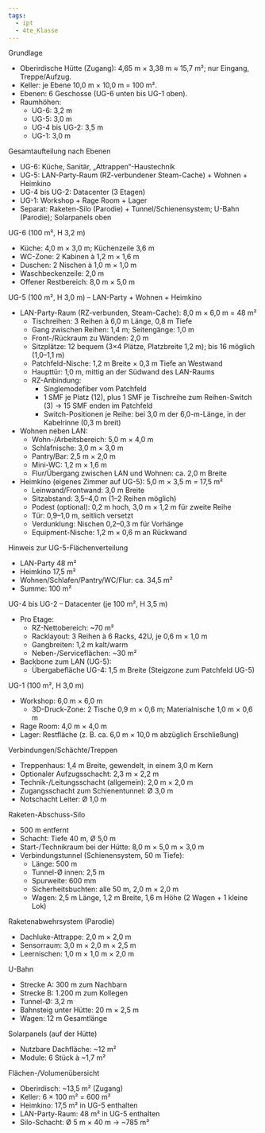 ```yaml
---
tags:
  - ipt
  - 4te_Klasse
---
```

Grundlage
- Oberirdische Hütte (Zugang): 4,65 m × 3,38 m ≈ 15,7 m²; nur Eingang, Treppe/Aufzug.
- Keller: je Ebene 10,0 m × 10,0 m = 100 m².
- Ebenen: 6 Geschosse (UG-6 unten bis UG-1 oben).
- Raumhöhen:
  - UG-6: 3,2 m
  - UG-5: 3,0 m
  - UG-4 bis UG-2: 3,5 m
  - UG-1: 3,0 m

Gesamtaufteilung nach Ebenen
- UG-6: Küche, Sanitär, „Attrappen“-Haustechnik
- UG-5: LAN-Party-Raum (RZ-verbundener Steam-Cache) + Wohnen + Heimkino
- UG-4 bis UG-2: Datacenter (3 Etagen)
- UG-1: Workshop + Rage Room + Lager
- Separat: Raketen-Silo (Parodie) + Tunnel/Schienensystem; U-Bahn (Parodie); Solarpanels oben

UG-6 (100 m², H 3,2 m)
- Küche: 4,0 m × 3,0 m; Küchenzeile 3,6 m
- WC-Zone: 2 Kabinen à 1,2 m × 1,6 m
- Duschen: 2 Nischen à 1,0 m × 1,0 m
- Waschbeckenzeile: 2,0 m
- Offener Restbereich: 8,0 m × 5,0 m

UG-5 (100 m², H 3,0 m) – LAN-Party + Wohnen + Heimkino
- LAN-Party-Raum (RZ-verbunden, Steam-Cache): 8,0 m × 6,0 m = 48 m²
  - Tischreihen: 3 Reihen à 6,0 m Länge, 0,8 m Tiefe
  - Gang zwischen Reihen: 1,4 m; Seitengänge: 1,0 m
  - Front-/Rückraum zu Wänden: 2,0 m
  - Sitzplätze: 12 bequem (3×4 Plätze, Platzbreite 1,2 m); bis 16 möglich (1,0–1,1 m)
  - Patchfeld-Nische: 1,2 m Breite × 0,3 m Tiefe an Westwand
  - Haupttür: 1,0 m, mittig an der Südwand des LAN-Raums
  - RZ-Anbindung:
    - Singlemodefiber vom Patchfeld
    - 1 SMF je Platz (12), plus 1 SMF je Tischreihe zum Reihen-Switch (3) → 15 SMF enden im Patchfeld
    - Switch-Positionen je Reihe: bei 3,0 m der 6,0-m-Länge, in der Kabelrinne (0,3 m breit)
- Wohnen neben LAN:
  - Wohn-/Arbeitsbereich: 5,0 m × 4,0 m
  - Schlafnische: 3,0 m × 3,0 m
  - Pantry/Bar: 2,5 m × 2,0 m
  - Mini-WC: 1,2 m × 1,6 m
  - Flur/Übergang zwischen LAN und Wohnen: ca. 2,0 m Breite
- Heimkino (eigenes Zimmer auf UG-5): 5,0 m × 3,5 m = 17,5 m²
  - Leinwand/Frontwand: 3,0 m Breite
  - Sitzabstand: 3,5–4,0 m (1–2 Reihen möglich)
  - Podest (optional): 0,2 m hoch, 3,0 m × 1,2 m für zweite Reihe
  - Tür: 0,9–1,0 m, seitlich versetzt
  - Verdunklung: Nischen 0,2–0,3 m für Vorhänge
  - Equipment-Nische: 1,2 m × 0,6 m an Rückwand

Hinweis zur UG-5-Flächenverteilung
- LAN-Party 48 m²
- Heimkino 17,5 m²
- Wohnen/Schlafen/Pantry/WC/Flur: ca. 34,5 m²
- Summe: 100 m²

UG-4 bis UG-2 – Datacenter (je 100 m², H 3,5 m)
- Pro Etage:
  - RZ-Nettobereich: ~70 m²
  - Racklayout: 3 Reihen à 6 Racks, 42U, je 0,6 m × 1,0 m
  - Gangbreiten: 1,2 m kalt/warm
  - Neben-/Serviceflächen: ~30 m²
- Backbone zum LAN (UG-5):
  - Übergabefläche UG-4: 1,5 m Breite (Steigzone zum Patchfeld UG-5)

UG-1 (100 m², H 3,0 m)
- Workshop: 6,0 m × 6,0 m
  - 3D-Druck-Zone: 2 Tische 0,9 m × 0,6 m; Materialnische 1,0 m × 0,6 m
- Rage Room: 4,0 m × 4,0 m
- Lager: Restfläche (z. B. ca. 6,0 m × 10,0 m abzüglich Erschließung)

Verbindungen/Schächte/Treppen
- Treppenhaus: 1,4 m Breite, gewendelt, in einem 3,0 m Kern
- Optionaler Aufzugsschacht: 2,3 m × 2,2 m
- Technik-/Leitungsschacht (allgemein): 2,0 m × 2,0 m
- Zugangsschacht zum Schienentunnel: Ø 3,0 m
- Notschacht Leiter: Ø 1,0 m

Raketen-Abschuss-Silo
- 500 m entfernt
- Schacht: Tiefe 40 m, Ø 5,0 m
- Start-/Technikraum bei der Hütte: 8,0 m × 5,0 m × 3,0 m
- Verbindungstunnel (Schienensystem, 50 m Tiefe):
  - Länge: 500 m
  - Tunnel-Ø innen: 2,5 m
  - Spurweite: 600 mm
  - Sicherheitsbuchten: alle 50 m, 2,0 m × 2,0 m
  - Wagen: 2,5 m Länge, 1,2 m Breite, 1,6 m Höhe (2 Wagen + 1 kleine Lok)

Raketenabwehrsystem (Parodie)
- Dachluke-Attrappe: 2,0 m × 2,0 m
- Sensorraum: 3,0 m × 2,0 m × 2,5 m
- Leernischen: 1,0 m × 1,0 m × 2,0 m

U-Bahn
- Strecke A: 300 m zum Nachbarn
- Strecke B: 1.200 m zum Kollegen
- Tunnel-Ø: 3,2 m
- Bahnsteig unter Hütte: 20 m × 2,5 m
- Wagen: 12 m Gesamtlänge

Solarpanels (auf der Hütte)
- Nutzbare Dachfläche: ~12 m²
- Module: 6 Stück à ~1,7 m²

Flächen-/Volumenübersicht
- Oberirdisch: ~13,5 m² (Zugang)
- Keller: 6 × 100 m² = 600 m²
- Heimkino: 17,5 m² in UG-5 enthalten
- LAN-Party-Raum: 48 m² in UG-5 enthalten
- Silo-Schacht: Ø 5 m × 40 m → ~785 m³